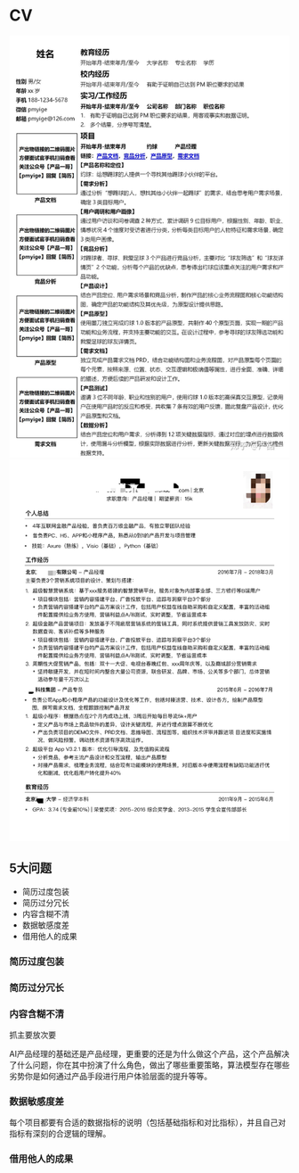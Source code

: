 # CV

![CV](../img/CV.jpg)
![CV2](../img/CV2.png)

## 5大问题

- 简历过度包装
- 简历过分冗长
- 内容含糊不清
- 数据敏感度差
- 借用他人的成果

### 简历过度包装

### 简历过分冗长

### 内容含糊不清

抓主要放次要

AI产品经理的基础还是产品经理，更重要的还是为什么做这个产品，这个产品解决了什么问题，你在其中扮演了什么角色，做出了哪些重要策略，算法模型存在哪些劣势你是如何通过产品手段进行用户体验层面的提升等等。

### 数据敏感度差

每个项目都要有合适的数据指标的说明（包括基础指标和对比指标），并且自己对指标有深刻的合逻辑的理解。

### 借用他人的成果

[1]: http://www.woshipm.com/zhichang/4160330.html
[2]: http://www.woshipm.com/zhichang/4371937.html
